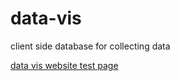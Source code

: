 # data-vis
client side database for collecting data

[data vis website test page](https://davidcreativeuk.github.io/data-vis/dbtest.html)
